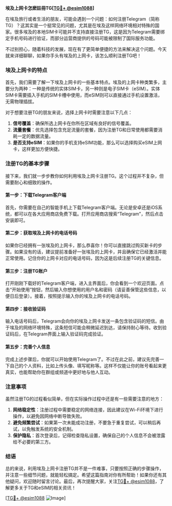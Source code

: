 **埃及上网卡怎麽註冊TG[[TG💪+ @esim1088](https://t.me/s/esim1088)]**

在埃及旅行或者生活的朋友，可能会遇到一个问题：如何注册Telegram（简称TG）？这其实是一个挺常见的问题，尤其是在埃及这样网络环境相对特殊的国家。很多埃及的本地SIM卡可能并不支持直接注册TG，这是因为Telegram需要绑定手机号码进行验证，而部分运营商提供的号码可能被限制了国际服务功能。

不过别担心，随着科技的发展，现在有了更简单便捷的方法来解决这个问题。今天就来详细聊聊，如果你手头有埃及的上网卡，该怎么顺利注册TG吧！

### 埃及上网卡的特点

首先，我们需要了解一下埃及上网卡的一些基本特点。埃及的上网卡种类繁多，主要分为两种：一种是传统的实体SIM卡，另一种则是电子SIM卡（eSIM）。实体SIM卡需要插入手机的SIM卡槽中使用，而eSIM则可以直接通过手机设置激活，无需物理插拔。

对于想要注册TG的朋友来说，选择上网卡时需要注意以下几点：

1. **信号覆盖**：确保所选上网卡在你所在区域有良好的信号覆盖。
2. **流量套餐**：优先选择包含充足流量的套餐，因为注册TG和日常使用都需要消耗一定的数据流量。
3. **是否支持eSIM**：如果你的手机支持eSIM功能，那么可以选择购买eSIM上网卡，这样更加方便快捷。

### 注册TG的基本步骤

接下来，我们就一步步教你如何利用埃及上网卡注册TG。这个过程并不复杂，但需要耐心和细致的操作。

#### 第一步：下载Telegram客户端

首先，你需要在自己的智能手机上下载Telegram客户端。无论是安卓还是iOS系统，都可以在各大应用商店免费下载。打开应用商店搜索“Telegram”，然后点击安装即可。

#### 第二步：获取埃及上网卡的电话号码

如果你已经拥有一张埃及的上网卡，那么恭喜你！你可以直接跳过购买新卡的步骤。如果没有的话，建议提前准备好一张埃及的上网卡，并且确保它已经激活并能正常使用。记住你的上网卡对应的电话号码，因为这是后续注册TG的关键信息。

#### 第三步：注册TG账户

打开刚刚下载好的Telegram客户端，进入主界面后，你会看到一个欢迎页面。点击“开始使用”按钮，然后输入你想使用的用户名和密码（请妥善保管这些信息，以便日后登录）。接着，按照提示输入你的埃及上网卡的电话号码。

#### 第四步：接收验证码

输入电话号码后，Telegram会向你的埃及上网卡发送一条包含验证码的短信。由于埃及的网络环境特殊，这条短信可能会稍微延迟到达，请保持耐心等待。收到验证码后，在Telegram界面上输入验证码完成验证。

#### 第五步：完善个人信息

完成上述步骤后，你就可以开始使用Telegram了。不过在此之前，建议先完善一下自己的个人资料，比如上传头像、填写昵称等。这样不仅能让你的账号看起来更真实，也能帮助你在群组或频道中更好地与他人互动。

### 注意事项

虽然注册TG的过程看似简单，但在实际操作过程中还是有一些需要注意的地方：

1. **网络稳定性**：注册过程中需要稳定的网络连接，因此建议在Wi-Fi环境下进行操作，以避免因网络中断导致失败。
2. **避免频繁尝试**：如果第一次未能成功注册，不要急于重复尝试，可以稍后再试，以免触发系统的安全机制。
3. **保护隐私**：首次登录后，记得检查隐私设置，确保自己的个人信息不会被泄露给不必要的第三方。

### 结语

总的来说，利用埃及上网卡注册TG并不是一件难事，只要按照正确的步骤操作，并注意一些细节问题，就能轻松搞定。希望这篇指南对你有所帮助！如果你还有其他疑问，欢迎随时留言讨论。最后，再次提醒大家，关注[TG💪+ @esim1088](https://t.me/s/esim1088)，了解更多关于TG和eSIM的相关资讯！

[[TG💪+ @esim1088](https://t.me/s/esim1088) ![Image](https://i.postimg.cc/4NQfJmqS/Snipaste-2025-05-13-00-14-12.png)]